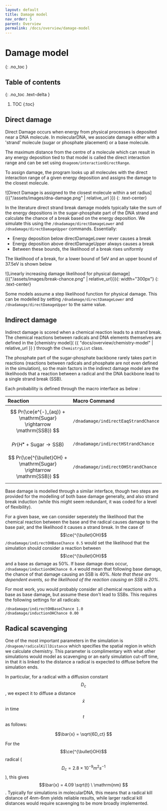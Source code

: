 ```yaml
---
layout: default
title: Damage model
nav_order: 5
parent: Overview
permalink: /docs/overview/damage-model
---
```

<!-- Need to import MathJax for this post -->
<script src="https://polyfill.io/v3/polyfill.min.js?features=es6"></script>
<script id="MathJax-script" async src="https://cdn.jsdelivr.net/npm/mathjax@3/es5/tex-mml-chtml.js"></script>
<!-- END MathJax Import -->

# Damage model
{: .no_toc }


## Table of contents
{: .no_toc .text-delta }
1. TOC
{:toc}

## Direct damage

Direct Damage occurs when energy from physical processes is deposited near a DNA molecule.
In molecularDNA, we associate damage either with a 'strand' molecule (sugar or phosphate placement)
or a base molecule.

The maximum distance from the centre of a molecule which can result in any energy deposition tied to that model
is called the direct interaction range and can be set using `dnageom/interactionDirectRange`.

To assign damage, the program looks up all molecules with the direct interaction range of a given energy deposition
and assigns the damage to the closest molecule.

![Direct Damage is assigned to the closest molecule within a set radius]({{"/assets/images/dna-damage.png" | relative_url }})
{: .text-center}

In the literature direct strand break damage models typically take the sum of the energy depositions in the sugar-phosphate
part of the DNA strand and calculate the chance of a break based on the energy deposition.
We simulate this using the `/dnadamage/directDamageLower` and `/dnadamage/directDamageUpper` commands.
Essentially:

* Energy deposition below directDamageLower never causes a break
* Energy deposition above directDamageUpper always causes a break
* Between these bounds, the likelihood of a break rises uniformly

The likelihood of a break, for a lower bound of 5eV and an upper bound of 37.5eV is shown below

![Linearly increasing damage likelihood for physical damage]({{"/assets/images/break-chance.png" | relative_url}}){: width="300px"}
{: .text-center}

Some models assume a step likelihood function for physical damage. This can be modelled by setting `/dnadamage/directDamageLower` and `/dnadamage/directDamageUpper` to the same value.

## Indirect damage

Indirect damage is scored when a chemical reaction leads to a strand break.
The chemical reactions between radicals and DNA elements themselves are defined in the
[chemistry model]( {{ "docs/overview/chemistry-model" | relative_url }} ) through the `ChemistryList` class.

The phosphate part of the sugar-phosphate backbone rarely takes part in reactions
(reactions between radicals and phosphate are not even defined in the simulation),
so the main factors in the indirect damage model are the likelihoods that a reaction
between a radical and the DNA backbone lead to a single strand break (SSB).

Each probability is defined through the macro interface as below : 

| Reaction                                                              | Macro Command                        |
|:----------------------------------------------------------------------|:-------------------------------------|
| $$ Pr(\ce{e^{-}_{aq}} + \mathrm{Sugar} \rightarrow \mathrm{SSB}) $$   | `/dnadamage/indirectEaqStrandChance` |
| $$ Pr(H^{\bullet} + \mathrm{Sugar} \rightarrow \mathrm{SSB}) $$       | `/dnadamage/indirectHStrandChance`   |
| $$ Pr(\ce{^{\bullet}OH} + \mathrm{Sugar} \rightarrow \mathrm{SSB}) $$ | `/dnadamage/indirectOHStrandChance`  |


Base damage is modelled through a similar interface, though two steps are provided for the modelling of both
base damage generally, and also strand break induction (while this might seem redundant, it was coded for a level of flexibility).

For a given base, we can consider seperately the likelihood that
the chemical reaction between the base and the radical
causes damage to the base pair, and the likelihood it causes a strand break.
In the case of $$\ce{^{\bullet}OH}$$ `/dnadamage/indirectOHBaseChance 0.5` would
set the likelihood that the simulation should consider a reaction between
$$\ce{^{\bullet}OH}$$ and a base as damage as 50%. If base damage does occur,
`/dnadamage/inductionOHChance 0.4` would mean that following base damage, the chance
of that damage causing an SSB is 40%. *Note that these are dependent events, so the likelihood*
*of the reaction causing an SSB is 20%*.

For most work, you would probably consider all chemical reactions with a base as base damage,
but assume these don't lead to SSBs. This requires the following settings for all radicals:

```
/dnadamage/indirectOHBaseChance 1.0
/dnadamage/inductionOHChance 0.00
```


## Radical scavenging

One of the most important parameters in the simulation is `/dnageom/radicalKillDistance`
which specifies the spatial region in which we calculate chemistry.
This parameter is complimentary with what other simulations would model as scavenging or
an early simulation cut-off time, in that it is linked to the distance a radical is expected
to diffuse before the simulation ends.

In particular, for a radical with a diffusion constant $$D_c$$, we expect it to diffuse a
distance $$\bar{x}$$ in time $$t$$ as follows:

$$\bar{x} = \sqrt{6D_ct} $$

For the $$\ce{^{\bullet}OH}$$ radical ($$D_c=2.8\times 10^{-9}m^2s^{-1}$$), this
gives $$\bar{x} = 4.09 \sqrt{t} \ \mathrm{nm} $$. Typically for simulations in molecularDNA,
this means that a radical kill distance of 4nm-6nm yields reliable results, while larger radical kill
distances would require scavenging to be more broadly implemented.

